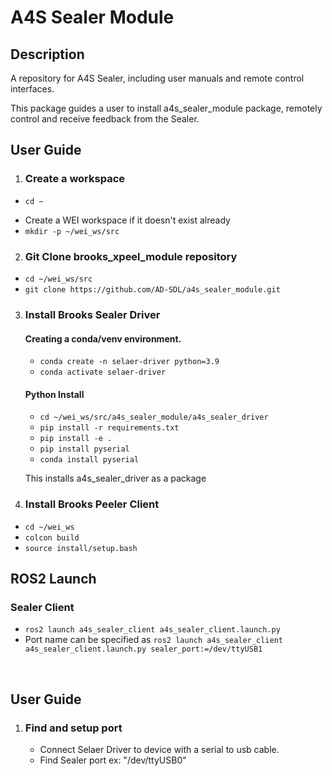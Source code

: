 # A4S Sealer Module


## Description
A repository for A4S Sealer, including user manuals and remote control interfaces.

This package guides a user to install a4s_sealer_module package, remotely control and receive feedback from the Sealer.

## User Guide
1. ### Create a workspace
- `cd ~`
<!-- - `source /opt/ros/foxy/setup.bash` -->
- Create a WEI workspace if it doesn't exist already
- `mkdir -p ~/wei_ws/src`

2. ### Git Clone brooks_xpeel_module repository
- `cd ~/wei_ws/src`
- `git clone https://github.com/AD-SDL/a4s_sealer_module.git`

3. ### Install Brooks Sealer Driver
    #### Creating a conda/venv environment.
    - `conda create -n selaer-driver python=3.9`
    - `conda activate selaer-driver`

    #### Python Install 
    - `cd ~/wei_ws/src/a4s_sealer_module/a4s_sealer_driver`
    - `pip install -r requirements.txt`
    - `pip install -e .`
    - `pip install pyserial`
    - `conda install pyserial`

    This installs a4s_sealer_driver as a package
4. ### Install Brooks Peeler Client
- `cd ~/wei_ws`
- `colcon build`
- `source install/setup.bash`

## ROS2 Launch

### Sealer Client
 - `ros2 launch a4s_sealer_client a4s_sealer_client.launch.py`
 - Port name can be specified as `ros2 launch a4s_sealer_client a4s_sealer_client.launch.py sealer_port:=/dev/ttyUSB1`
<p>&nbsp;</p>

## User Guide
1. ### Find and setup port
	* Connect Selaer Driver to device with a serial to usb cable.
	* Find Sealer port ex: "/dev/ttyUSB0" 
		

